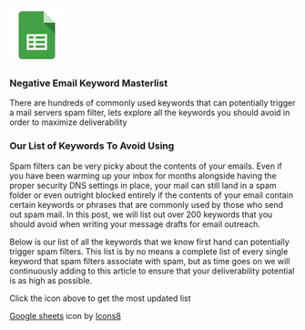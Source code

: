 <!-- PROJECT LOGO -->
<br />
<p>
  <a href="https://docs.google.com/spreadsheets/d/1nX-FVpjC3SrPL9-A8VS_oiSF3FlDQyCfTfTCySG-Zs0/copy">
    <img src="images/icon_sheets.svg" alt="Logo" width="96" height="96">
  </a>
  
  </p>

 <h3>Negative Email Keyword Masterlist</h3>

  <p>There are hundreds of commonly used keywords that can potentially trigger a mail servers spam filter, lets explore all the keywords you should avoid in order to maximize deliverability</p>

<h3>Our List of Keywords To Avoid Using</h3>

<p>Spam filters can be very picky about the contents of your emails. Even if you have been warming up your inbox for months alongside having the proper security DNS settings in place, your mail can still land in a spam folder or even outright blocked entirely if the contents of your email contain certain keywords or phrases that are commonly used by those who send out spam mail. In this post, we will list out over 200 keywords that you should avoid when writing your message drafts for email outreach.</p>

<p>Below is our list of all the keywords that we know first hand can potentially trigger spam filters. This list is by no means a complete list of every single keyword that spam filters associate with spam, but as time goes on we will continuously adding to this article to ensure that your deliverability potential is as high as possible.</p>

<p> Click the icon above to get the most updated list</p>



<p><a target="_blank" href="https://icons8.com/icon/79990/google-docs">Google sheets</a> icon by <a target="_blank" href="https://icons8.com">Icons8</a></p>
